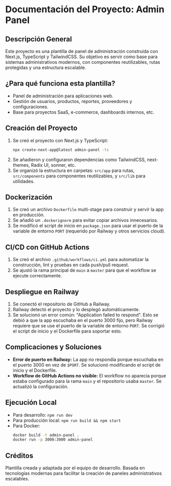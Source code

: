 
# Documentación del Proyecto: Admin Panel

## Descripción General

Este proyecto es una plantilla de panel de administración construida con Next.js, TypeScript y TailwindCSS. Su objetivo es servir como base para sistemas administrativos modernos, con componentes reutilizables, rutas protegidas y una estructura escalable.

## ¿Para qué funciona esta plantilla?
- Panel de administración para aplicaciones web.
- Gestión de usuarios, productos, reportes, proveedores y configuraciones.
- Base para proyectos SaaS, e-commerce, dashboards internos, etc.

## Creación del Proyecto
1. Se creó el proyecto con Next.js y TypeScript:
   ```bash
   npx create-next-app@latest admin-panel -ts
   ```
2. Se añadieron y configuraron dependencias como TailwindCSS, next-themes, Radix UI, sonner, etc.
3. Se organizó la estructura en carpetas: `src/app` para rutas, `src/components` para componentes reutilizables, y `src/lib` para utilidades.

## Dockerización
1. Se creó un archivo `Dockerfile` multi-stage para construir y servir la app en producción.
2. Se añadió un `.dockerignore` para evitar copiar archivos innecesarios.
3. Se modificó el script de inicio en `package.json` para usar el puerto de la variable de entorno `PORT` (requerido por Railway y otros servicios cloud).

## CI/CD con GitHub Actions
1. Se creó el archivo `.github/workflows/ci.yml` para automatizar la construcción, lint y pruebas en cada push/pull request.
2. Se ajustó la rama principal de `main` a `master` para que el workflow se ejecute correctamente.

## Despliegue en Railway
1. Se conectó el repositorio de GitHub a Railway.
2. Railway detectó el proyecto y lo desplegó automáticamente.
3. Se solucionó un error común: "Application failed to respond". Esto se debió a que la app escuchaba en el puerto 3000 fijo, pero Railway requiere que se use el puerto de la variable de entorno `PORT`. Se corrigió el script de inicio y el Dockerfile para soportar esto.

## Complicaciones y Soluciones
- **Error de puerto en Railway:** La app no respondía porque escuchaba en el puerto 3000 en vez de `$PORT`. Se solucionó modificando el script de inicio y el Dockerfile.
- **Workflow de GitHub Actions no visible:** El workflow no aparecía porque estaba configurado para la rama `main` y el repositorio usaba `master`. Se actualizó la configuración.

## Ejecución Local
- Para desarrollo: `npm run dev`
- Para producción local: `npm run build && npm start`
- Para Docker:
  ```bash
  docker build -t admin-panel .
  docker run -p 3000:3000 admin-panel
  ```

## Créditos
Plantilla creada y adaptada por el equipo de desarrollo. Basada en tecnologías modernas para facilitar la creación de paneles administrativos escalables.

